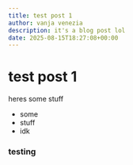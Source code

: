 ```yaml
---
title: test post 1
author: vanja venezia
description: it's a blog post lol
date: 2025-08-15T18:27:08+00:00
---
```

# test post 1
heres some stuff
- some
- stuff
- idk

### testing
